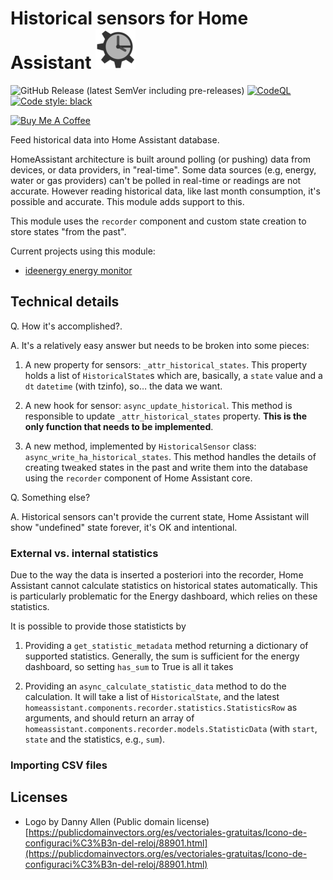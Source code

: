 #  Historical sensors for Home Assistant ![](icon-64.png)

<!-- Code and releases -->
![GitHub Release (latest SemVer including pre-releases)](https://img.shields.io/github/v/release/ldotlopez/ha-historical-sensor?include_prereleases)
[![CodeQL](https://github.com/ldotlopez/ha-historical-sensor/actions/workflows/codeql-analysis.yml/badge.svg)](https://github.com/ldotlopez/ha-historical-sensor/actions/workflows/codeql-analysis.yml)
[![Code style: black](https://img.shields.io/badge/code%20style-black-000000.svg)](https://github.com/ambv/black)

<!-- Sponsors -->
<a href="https://www.buymeacoffee.com/zepolson" target="_blank"><img src="https://cdn.buymeacoffee.com/buttons/v2/default-yellow.png" alt="Buy Me A Coffee" style="height: 30px !important;width: 105px !important;" ></a>

Feed historical data into Home Assistant database.

HomeAssistant architecture is built around polling (or pushing) data from devices, or data providers, in "real-time". Some data sources (e.g, energy, water or gas providers) can't be polled in real-time or readings are not accurate. However reading historical data, like last month consumption, it's possible and accurate. This module adds support to this.

This module uses the `recorder` component and custom state creation to store states "from the past".

Current projects using this module:

- [ideenergy energy monitor](https://github.com/ldotlopez/ha-ideenergy)


## Technical details

Q. How it's accomplished?.

A. It's a relatively easy answer but needs to be broken into some pieces:

  1. A new property for sensors: `_attr_historical_states`. This property holds a list of `HistoricalState`s which are, basically, a `state` value and a `dt` `datetime`  (with tzinfo), so… the data we want.

  2. A new hook for sensor: `async_update_historical`. This method is responsible to update `_attr_historical_states` property.
     **This is the only function that needs to be implemented**.

  3. A new method, implemented by `HistoricalSensor` class: `async_write_ha_historical_states`. This method handles the details of creating tweaked states in the past and write them into the database using the `recorder` component of Home Assistant core.

Q. Something else?

A. Historical sensors can't provide the current state, Home Assistant will show "undefined" state forever, it's OK and intentional.


### External vs. internal statistics

Due to the way the data is inserted a posteriori into the recorder, Home
Assistant cannot calculate statistics on historical states automatically.  This
is particularly problematic for the Energy dashboard, which relies on these
statistics.

It is possible to provide those statisticts by

  1. Providing a `get_statistic_metadata` method returning a dictionary of
     supported statistics. Generally, the sum is sufficient for the energy
     dashboard, so setting `has_sum` to True is all it takes

  2. Providing an `async_calculate_statistic_data` method to do the calculation.
     It will take a list of `HistoricalState`, and the latest
     `homeassistant.components.recorder.statistics.StatisticsRow` as arguments,
     and should return an array of
     `homeassistant.components.recorder.models.StatisticData` (with `start`,
     `state` and the statistics, e.g., `sum`).

### Importing CSV files


## Licenses

  - Logo by Danny Allen (Public domain license)
    [https://publicdomainvectors.org/es/vectoriales-gratuitas/Icono-de-configuraci%C3%B3n-del-reloj/88901.html](https://publicdomainvectors.org/es/vectoriales-gratuitas/Icono-de-configuraci%C3%B3n-del-reloj/88901.html)
